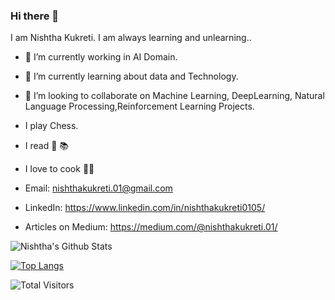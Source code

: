 ### Hi there 👋

I am Nishtha Kukreti. I am always learning and unlearning..

- 🔭 I’m currently working in AI Domain.
- 🌱 I’m currently learning about data and Technology.
- 👯 I’m looking to collaborate on Machine Learning, DeepLearning, Natural Language Processing,Reinforcement Learning Projects.

-  I play Chess.
-  I read 📖 📚
-  I love to cook 👨‍🍳

- Email: nishthakukreti.01@gmail.com
- LinkedIn: https://www.linkedin.com/in/nishthakukreti0105/
- Articles on Medium: https://medium.com/@nishthakukreti.01/

![Nishtha's Github Stats](https://github-readme-stats.vercel.app/api?username=kukretinishtha)

[![Top Langs](https://github-readme-stats.vercel.app/api/top-langs/?username=kukretinishtha&langs_count=12&layout=compact)](https://github.com/kukretinishtha/github-readme-stats)

![Total Visitors](https://komarev.com/ghpvc/?username=your-github-username)
